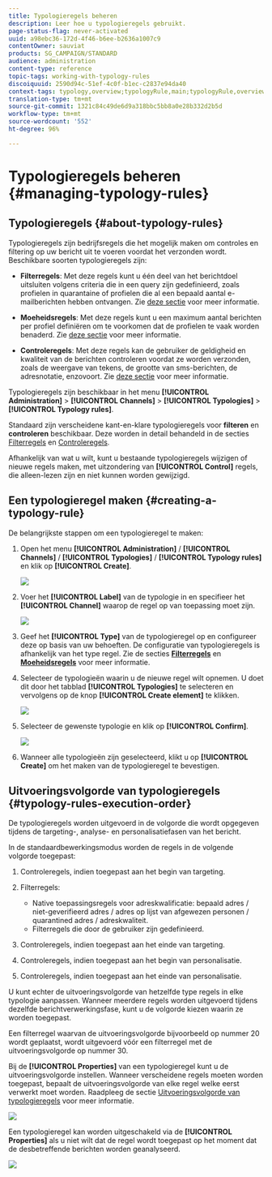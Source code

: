 ```yaml
---
title: Typologieregels beheren
description: Leer hoe u typologieregels gebruikt.
page-status-flag: never-activated
uuid: a98ebc36-172d-4f46-b6ee-b2636a1007c9
contentOwner: sauviat
products: SG_CAMPAIGN/STANDARD
audience: administration
content-type: reference
topic-tags: working-with-typology-rules
discoiquuid: 2590d94c-51ef-4c0f-b1ec-c2837e94da40
context-tags: typology,overview;typologyRule,main;typologyRule,overview
translation-type: tm+mt
source-git-commit: 1321c84c49de6d9a318bbc5bb8a0e28b332d2b5d
workflow-type: tm+mt
source-wordcount: '552'
ht-degree: 96%

---
```



# Typologieregels beheren {#managing-typology-rules}

## Typologieregels {#about-typology-rules}

Typologieregels zijn bedrijfsregels die het mogelijk maken om controles en filtering op uw bericht uit te voeren voordat het verzonden wordt. Beschikbare soorten typologieregels zijn:

* **Filterregels**: Met deze regels kunt u één deel van het berichtdoel uitsluiten volgens criteria die in een query zijn gedefinieerd, zoals profielen in quarantaine of profielen die al een bepaald aantal e-mailberichten hebben ontvangen. Zie [deze sectie](../../sending/using/filtering-rules.md) voor meer informatie.

* **Moeheidsregels**: Met deze regels kunt u een maximum aantal berichten per profiel definiëren om te voorkomen dat de profielen te vaak worden benaderd. Zie [deze sectie](../../sending/using/fatigue-rules.md) voor meer informatie.

* **Controleregels**: Met deze regels kan de gebruiker de geldigheid en kwaliteit van de berichten controleren voordat ze worden verzonden, zoals de weergave van tekens, de grootte van sms-berichten, de adresnotatie, enzovoort. Zie [deze sectie](../../sending/using/control-rules.md) voor meer informatie.

Typologieregels zijn beschikbaar in het menu **[!UICONTROL Administration]** > **[!UICONTROL Channels]** > **[!UICONTROL Typologies]** > **[!UICONTROL Typology rules]**.

Standaard zijn verscheidene kant-en-klare typologieregels voor **filteren** en **controleren** beschikbaar. Deze worden in detail behandeld in de secties [Filterregels](../../sending/using/fatigue-rules.md) en [Controleregels](../../sending/using/control-rules.md).

Afhankelijk van wat u wilt, kunt u bestaande typologieregels wijzigen of nieuwe regels maken, met uitzondering van **[!UICONTROL Control]** regels, die alleen-lezen zijn en niet kunnen worden gewijzigd.

## Een typologieregel maken {#creating-a-typology-rule}

De belangrijkste stappen om een typologieregel te maken:

1. Open het menu **[!UICONTROL Administration]** / **[!UICONTROL Channels]** / **[!UICONTROL Typologies]** / **[!UICONTROL Typology rules]** en klik op **[!UICONTROL Create]**.

   ![](assets/typology_create-rule.png)

1. Voer het **[!UICONTROL Label]** van de typologie in en specifieer het **[!UICONTROL Channel]** waarop de regel op van toepassing moet zijn.

   ![](assets/typology-rule-label.png)

1. Geef het **[!UICONTROL Type]** van de typologieregel op en configureer deze op basis van uw behoeften. De configuratie van typologieregels is afhankelijk van het type regel. Zie de secties **[Filterregels](../../sending/using/filtering-rules.md)** en **[Moeheidsregels](../../sending/using/fatigue-rules.md)** voor meer informatie.

1. Selecteer de typologieën waarin u de nieuwe regel wilt opnemen. U doet dit door het tabblad **[!UICONTROL Typologies]** te selecteren en vervolgens op de knop **[!UICONTROL Create element]** te klikken.

   ![](assets/typology-typologies-tab.png)

1. Selecteer de gewenste typologie en klik op **[!UICONTROL Confirm]**.

   ![](assets/typology-link.png)

1. Wanneer alle typologieën zijn geselecteerd, klikt u op **[!UICONTROL Create]** om het maken van de typologieregel te bevestigen.

## Uitvoeringsvolgorde van typologieregels {#typology-rules-execution-order}

De typologieregels worden uitgevoerd in de volgorde die wordt opgegeven tijdens de targeting-, analyse- en personalisatiefasen van het bericht.

In de standaardbewerkingsmodus worden de regels in de volgende volgorde toegepast:

1. Controleregels, indien toegepast aan het begin van targeting.
1. Filterregels:

   * Native toepassingsregels voor adreskwalificatie: bepaald adres / niet-geverifieerd adres / adres op lijst van afgewezen personen / quarantined adres / adreskwaliteit.
   * Filterregels die door de gebruiker zijn gedefinieerd.

1. Controleregels, indien toegepast aan het einde van targeting.
1. Controleregels, indien toegepast aan het begin van personalisatie.
1. Controleregels, indien toegepast aan het einde van personalisatie.

U kunt echter de uitvoeringsvolgorde van hetzelfde type regels in elke typologie aanpassen. Wanneer meerdere regels worden uitgevoerd tijdens dezelfde berichtverwerkingsfase, kunt u de volgorde kiezen waarin ze worden toegepast.

Een filterregel waarvan de uitvoeringsvolgorde bijvoorbeeld op nummer 20 wordt geplaatst, wordt uitgevoerd vóór een filterregel met de uitvoeringsvolgorde op nummer 30.

Bij de **[!UICONTROL Properties]** van een typologieregel kunt u de uitvoeringsvolgorde instellen. Wanneer verscheidene regels moeten worden toegepast, bepaalt de uitvoeringsvolgorde van elke regel welke eerst verwerkt moet worden. Raadpleeg de sectie [Uitvoeringsvolgorde van typologieregels](#typology-rules-execution-order) voor meer informatie.

![](assets/typology_rule-active.png)

Een typologieregel kan worden uitgeschakeld via de **[!UICONTROL Properties]** als u niet wilt dat de regel wordt toegepast op het moment dat de desbetreffende berichten worden geanalyseerd.

![](assets/typology_rule-order.png)